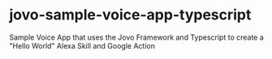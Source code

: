 # jovo-sample-voice-app-typescript
Sample Voice App that uses the Jovo Framework and Typescript to create a "Hello World" Alexa Skill and Google Action
